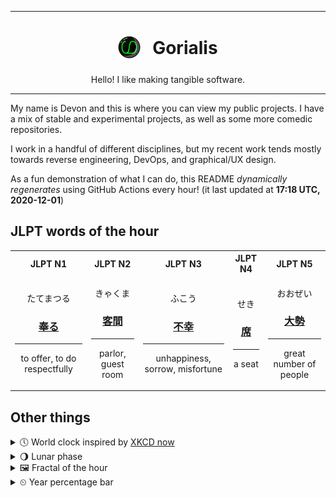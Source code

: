 ***

<h1 align="center">
<sub>
    <img src="readme/resources/avatar.png" height="36">
</sub>
&nbsp;
Gorialis
</h1>
<p align="center">
Hello! I like making tangible software.
</p>

***

My name is Devon and this is where you can view my public projects. I have a mix of stable and experimental projects, as well as some more comedic repositories.

I work in a handful of different disciplines, but my recent work tends mostly towards reverse engineering, DevOps, and graphical/UX design.

As a fun demonstration of what I can do, this README *dynamically regenerates* using GitHub Actions every hour! (it last updated at **17:18 UTC, 2020-12-01**)

<h2>JLPT words of the hour</h2>
<table>
    <tr>
        <th>JLPT N1</th>
        <th>JLPT N2</th>
        <th>JLPT N3</th>
        <th>JLPT N4</th>
        <th>JLPT N5</th>
    </tr>
    <tr>
        <td>
            <p align="center">たてまつる</p>
            <h3 align="center"><b><a href="https://jisho.org/search/%E5%A5%89%E3%82%8B">奉る</a></b></h3>
            <hr>
            <p align="center">to offer,<wbr> to do respectfully</p>
        </td>
        <td>
            <p align="center">きゃくま</p>
            <h3 align="center"><b><a href="https://jisho.org/search/%E5%AE%A2%E9%96%93">客間</a></b></h3>
            <hr>
            <p align="center">parlor,<wbr> guest room</p>
        </td>
        <td>
            <p align="center">ふこう</p>
            <h3 align="center"><b><a href="https://jisho.org/search/%E4%B8%8D%E5%B9%B8">不幸</a></b></h3>
            <hr>
            <p align="center">unhappiness,<wbr> sorrow,<wbr> misfortune</p>
        </td>
        <td>
            <p align="center">せき</p>
            <h3 align="center"><b><a href="https://jisho.org/search/%E5%B8%AD">席</a></b></h3>
            <hr>
            <p align="center">a seat</p>
        </td>
        <td>
            <p align="center">おおぜい</p>
            <h3 align="center"><b><a href="https://jisho.org/search/%E5%A4%A7%E5%8B%A2">大勢</a></b></h3>
            <hr>
            <p align="center">great number of people</p>
        </td>
    </tr>
</table>

<h2>Other things</h2>
<details>
<summary>🕔  World clock inspired by <a href="https://xkcd.com/now">XKCD now</a></summary>

> <img src="generated/now.png" width="512">

</details>
<details>
<summary>🌖 Lunar phase</summary>

The moon is approximately 58.17% through its phase (Waning Gibbous).

</details>
<details>
<summary>&#x1f5bc; Fractal of the hour</summary>

> <img src="generated/fractal.png" width="512">

</details>
<details>
<summary>&#x23f2; Year percentage bar</summary>
<pre><code>2020 [██████████████████▁▁] 91.73%</code></pre>
</details>
